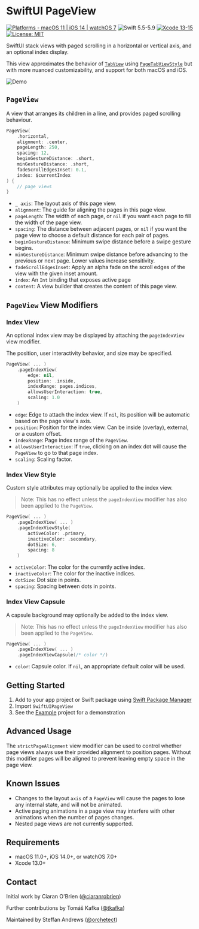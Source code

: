 # SwiftUI PageView

[![Platforms - macOS 11 | iOS 14 | watchOS 7](https://img.shields.io/badge/Platforms-macOS%2011%20|%20iOS%2014%20|%20watchOS%207%20-lightgrey.svg?style=flat)](https://developer.apple.com/swift) ![Swift 5.5-5.9](https://img.shields.io/badge/Swift-5.5–5.9-orange.svg?style=flat) [![Xcode 13-15](https://img.shields.io/badge/Xcode-13–15-blue.svg?style=flat)](https://developer.apple.com/swift) [![License: MIT](http://img.shields.io/badge/License-MIT-lightgrey.svg?style=flat)](https://github.com/orchetect/SwiftUIPageView/blob/main/LICENSE)

SwiftUI stack views with paged scrolling in a horizontal or vertical axis, and an optional index display.

This view approximates the behavior of [`TabView`](https://developer.apple.com/documentation/swiftui/tabview) using [`PageTabViewStyle`](https://developer.apple.com/documentation/swiftui/pagetabviewstyle) but with more nuanced customizability, and support for both macOS and iOS.

![Demo](./Resources/Demo.gif "Demo")

## `PageView`

A view that arranges its children in a line, and provides paged scrolling behaviour.

```swift
PageView(
    .horizontal,
    alignment: .center,
    pageLength: 250,
    spacing: 12,
    beginGestureDistance: .short,
    minGestureDistance: .short,
    fadeScrollEdgesInset: 0.1,
    index: $currentIndex
) {
    // page views
}
```

- `_ axis`: The layout axis of this page view.
- `alignment`: The guide for aligning the pages in this page view.
- `pageLength`: The width of each page, or `nil` if you want each page to fill the width of the page view.
- `spacing`: The distance between adjacent pages, or `nil` if you want the page view to choose a default distance for each pair of pages.
- `beginGestureDistance`: Minimum swipe distance before a swipe gesture begins.
- `minGestureDistance`: Minimum swipe distance before advancing to the previous or next page. Lower values increase sensitivity.
- `fadeScrollEdgesInset`: Apply an alpha fade on the scroll edges of the view with the given inset amount.
- `index`: An `Int` binding that exposes active page
- `content`: A view builder that creates the content of this page view.

## `PageView` View Modifiers

### Index View

An optional index view may be displayed by attaching the `pageIndexView` view modifier.

The position, user interactivity behavior, and size may be specified.

```swift
PageView( ... )
    .pageIndexView(
        edge: nil,
        position: .inside,
        indexRange: pages.indices,
        allowsUserInteraction: true,
        scaling: 1.0
	)
```

- `edge`: Edge to attach the index view. If `nil`, its position will be automatic based on the page view's axis.
- `position`: Position for the index view. Can be inside (overlay), external, or a custom offset.
- `indexRange`: Page index range of the ``PageView``.
- `allowsUserInteraction`: If `true`, clicking on an index dot will cause the ``PageView`` to go to that page index.
- `scaling`: Scaling factor.

### Index View Style

Custom style attributes may optionally be applied to the index view.

> Note: This has no effect unless the `pageIndexView` modifier has also been applied to the `PageView`.

```swift
PageView( ... )
    .pageIndexView( ... )
    .pageIndexViewStyle(
        activeColor: .primary,
        inactiveColor: .secondary,
        dotSize: 6,
        spacing: 8
    )
```

- `activeColor`: The color for the currently active index.
- `inactiveColor`: The color for the inactive indices.
- `dotSize`: Dot size in points.
- `spacing`: Spacing between dots in points.

### Index View Capsule

A capsule background may optionally be added to the index view.

> Note: This has no effect unless the `pageIndexView` modifier has also been applied to the `PageView`.

```swift
PageView( ... )
    .pageIndexView( ... )
    .pageIndexViewCapsule(/* color */)
```

- `color`: Capsule color. If `nil`, an appropriate default color will be used.

## Getting Started

1. Add to your app project or Swift package using [Swift Package Manager](https://developer.apple.com/documentation/xcode/adding_package_dependencies_to_your_app)
2. Import `SwiftUIPageView`
3. See the [Example](Example) project for a demonstration

## Advanced Usage
The `strictPageAlignment` view modifier can be used to control whether page views always use their provided alignment to position pages. Without this modifier pages will be aligned to prevent leaving empty space in the page view.

## Known Issues

- Changes to the layout `axis` of a `PageView` will cause the pages to lose any internal state, and will not be animated.
- Active paging animations in a page view may interfere with other animations when the number of pages changes.
- Nested page views are not currently supported.

## Requirements

- macOS 11.0+, iOS 14.0+, or watchOS 7.0+
- Xcode 13.0+

## Contact

Initial work by Ciaran O'Brien ([@ciaranrobrien](http://github.com/ciaranrobrien))

Further contributions by Tomáš Kafka ([@tkafka](https://github.com/tkafka))

Maintained by Steffan Andrews ([@orchetect](https://github.com/orchetect))
